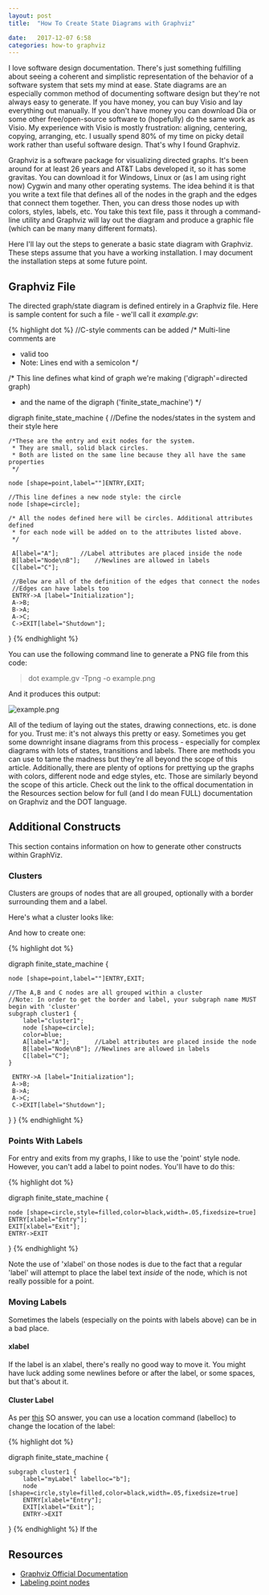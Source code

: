 ```yaml
---
layout: post
title:  "How To Create State Diagrams with Graphviz"

date:   2017-12-07 6:58
categories: how-to graphviz
---
```


I love software design documentation. There's just something fulfilling about seeing a coherent and simplistic representation of the behavior of a software system that sets my mind at ease. State diagrams are an especially common method of documenting software design but they're not always easy to generate. If you have money, you can buy Visio and lay everything out manually. If you don't have money you can download Dia or some other free/open-source software to (hopefully) do the same work as Visio. My experience with Visio is mostly frustration: aligning, centering, copying, arranging, etc. I usually spend 80% of my time on picky detail work rather than useful software design. That's why I found Graphviz.

Graphviz is a software package for visualizing directed graphs. It's been around for at least 26 years and AT&T Labs developed it, so it has some gravitas. You can download it for Windows, Linux or (as I am using right now) Cygwin and many other operating systems. The idea behind it is that you write a text file that defines all of the nodes in the graph and the edges that connect them together. Then, you can dress those nodes up with colors, styles, labels, etc. You take this text file, pass it through a command-line utility and Graphviz will lay out the diagram and produce a graphic file (which can be many many different formats).

Here I'll lay out the steps to generate a basic state diagram with Graphviz. These steps assume that you have a working installation. I may document the installation steps at some future point.

## Graphviz File ##

The directed graph/state diagram is defined entirely in a Graphviz file. Here is sample content for such a file - we'll call it *example.gv*:

{% highlight dot %}
//C-style comments can be added
/* Multi-line comments are
 * valid too
 * Note: Lines end with a semicolon
 */

/* This line defines what kind of graph we're making ('digraph'=directed graph)
 * and the name of the digraph ('finite_state_machine')
 */
 
digraph finite_state_machine {
	//Define the nodes/states in the system and their style here
	
	/*These are the entry and exit nodes for the system. 
	 * They are small, solid black circles.
	 * Both are listed on the same line because they all have the same properties
	 */
	 
	node [shape=point,label=""]ENTRY,EXIT;
	
	//This line defines a new node style: the circle
	node [shape=circle];
	
	/* All the nodes defined here will be circles. Additional attributes defined
	 * for each node will be added on to the attributes listed above.
	 */
	 
	 A[label="A"];		//Label attributes are placed inside the node
	 B[label="Node\nB"];	//Newlines are allowed in labels
	 C[label="C"];
	 
	 //Below are all of the definition of the edges that connect the nodes
	 //Edges can have labels too
	 ENTRY->A [label="Initialization"];
	 A->B; 
	 B->A;
	 A->C;
	 C->EXIT[label="Shutdown"];

}
{% endhighlight %}

You can use the following command line to generate a PNG file from this code:

> dot example.gv -Tpng -o example.png

And it produces this output:

![example.png]({{site.basepath}}/img/example_state_diagram.png)

All of the tedium of laying out the states, drawing connections, etc. is done for you. Trust me: it's not always this pretty or easy. Sometimes you get some downright insane diagrams from this process - especially for complex diagrams with lots of states, transitions and labels. There are methods you can use to tame the madness but they're all beyond the scope of this article. Additionally, there are plenty of options for prettying up the graphs with colors, different node and edge styles, etc. Those are similarly beyond the scope of this article. Check out the link to the offical documentation in the Resources section below for full (and I do mean FULL) documentation on Graphviz and the DOT language.

## Additional Constructs ##

This section contains information on how to generate other constructs within GraphViz.

### Clusters ###

Clusters are groups of nodes that are all grouped, optionally with a border surrounding them and a label.

Here's what a cluster looks like:


And how to create one:

{% highlight dot %}

digraph finite_state_machine {

	node [shape=point,label=""]ENTRY,EXIT;
	
   	//The A,B and C nodes are all grouped within a cluster
    //Note: In order to get the border and label, your subgraph name MUST begin with 'cluster'
	subgraph cluster1 {
        label="cluster1";
        node [shape=circle];
	    color=blue;
        A[label="A"];		//Label attributes are placed inside the node
	    B[label="Node\nB"];	//Newlines are allowed in labels
	    C[label="C"];
    }

	 ENTRY->A [label="Initialization"];
	 A->B; 
	 B->A;
	 A->C;
	 C->EXIT[label="Shutdown"];

}
}
{% endhighlight %}

### Points With Labels ###

For entry and exits from my graphs, I like to use the 'point' style node. However, you can't add a label to point nodes. You'll have to do this:

{% highlight dot %}

digraph finite_state_machine {

	node [shape=circle,style=filled,color=black,width=.05,fixedsize=true]
    ENTRY[xlabel="Entry"];
    EXIT[xlabel="Exit"];
	ENTRY->EXIT

}
{% endhighlight %}

Note the use of 'xlabel' on those nodes is due to the fact that a regular 'label' will attempt to place the label text *inside* of the node, which is not really possible for a point.


### Moving Labels ###


Sometimes the labels (especially on the points with labels above) can be in a bad place. 

#### xlabel ####

If the label is an xlabel, there's really no good way to move it. You might have luck adding some newlines before or after the label, or some spaces, but that's about it.

#### Cluster Label ####
As per [this](https://stackoverflow.com/a/35839526) SO answer, you can use a location command (labelloc) to change the location of the label:

{% highlight dot %}

digraph finite_state_machine {

	subgraph cluster1 {
        label="myLabel" labelloc="b"];
        node [shape=circle,style=filled,color=black,width=.05,fixedsize=true]
        ENTRY[xlabel="Entry"];
        EXIT[xlabel="Exit"];
        ENTRY->EXIT

}
{% endhighlight %}
If the 
## Resources ##

* [Graphviz Official Documentation](http://www.graphviz.org/documentation/)
* [Labeling point nodes](http://graphviz.996277.n3.nabble.com/how-to-make-node-shape-point-label-visible-td791.html)




